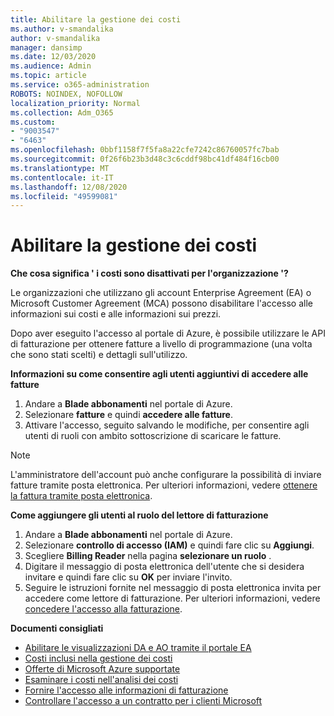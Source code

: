 ```yaml
---
title: Abilitare la gestione dei costi
ms.author: v-smandalika
author: v-smandalika
manager: dansimp
ms.date: 12/03/2020
ms.audience: Admin
ms.topic: article
ms.service: o365-administration
ROBOTS: NOINDEX, NOFOLLOW
localization_priority: Normal
ms.collection: Adm_O365
ms.custom:
- "9003547"
- "6463"
ms.openlocfilehash: 0bbf1158f7f5fa8a22cfe7242c86760057fc7bab
ms.sourcegitcommit: 0f26f6b23b3d48c3c6cddf98bc41df484f16cb00
ms.translationtype: MT
ms.contentlocale: it-IT
ms.lasthandoff: 12/08/2020
ms.locfileid: "49599081"
---
```

# <a name="enable-cost-management"></a>Abilitare la gestione dei costi

**Che cosa significa ' i costi sono disattivati per l'organizzazione '?**

Le organizzazioni che utilizzano gli account Enterprise Agreement (EA) o Microsoft Customer Agreement (MCA) possono disabilitare l'accesso alle informazioni sui costi e alle informazioni sui prezzi.

Dopo aver eseguito l'accesso al portale di Azure, è possibile utilizzare le API di fatturazione per ottenere fatture a livello di programmazione (una volta che sono stati scelti) e dettagli sull'utilizzo.

**Informazioni su come consentire agli utenti aggiuntivi di accedere alle fatture**

1. Andare a **Blade abbonamenti** nel portale di Azure.
2. Selezionare **fatture** e quindi **accedere alle fatture**.
3. Attivare l'accesso, seguito salvando le modifiche, per consentire agli utenti di ruoli con ambito sottoscrizione di scaricare le fatture.

> [!NOTE]
> L'amministratore dell'account può anche configurare la possibilità di inviare fatture tramite posta elettronica. Per ulteriori informazioni, vedere [ottenere la fattura tramite posta elettronica](https://docs.microsoft.com/azure/cost-management-billing/manage/download-azure-invoice-daily-usage-date?).

**Come aggiungere gli utenti al ruolo del lettore di fatturazione**

1. Andare a **Blade abbonamenti** nel portale di Azure.
2. Selezionare **controllo di accesso (IAM)** e quindi fare clic su **Aggiungi**.
3. Scegliere **Billing Reader** nella pagina **selezionare un ruolo** .
4. Digitare il messaggio di posta elettronica dell'utente che si desidera invitare e quindi fare clic su **OK** per inviare l'invito.
5. Seguire le istruzioni fornite nel messaggio di posta elettronica invita per accedere come lettore di fatturazione. Per ulteriori informazioni, vedere [concedere l'accesso alla fatturazione](https://docs.microsoft.com/azure/cost-management-billing/manage/manage-billing-access?WT.mc_id=Portal-Microsoft_Azure_Support#opt-in).

**Documenti consigliati**

- [Abilitare le visualizzazioni DA e AO tramite il portale EA](https://docs.microsoft.com/azure/cost-management-billing/costs/assign-access-acm-data?WT.mc_id=Portal-Microsoft_Azure_Support#enable-access-to-costs-in-the-ea-portal)
- [Costi inclusi nella gestione dei costi](https://docs.microsoft.com/azure/cost-management-billing/costs/understand-cost-mgt-data?WT.mc_id=Portal-Microsoft_Azure_Support#costs-included-in-cost-management)
- [Offerte di Microsoft Azure supportate](https://docs.microsoft.com/azure/cost-management-billing/costs/understand-cost-mgt-data?WT.mc_id=Portal-Microsoft_Azure_Support#supported-microsoft-azure-offers)
- [Esaminare i costi nell'analisi dei costi](https://docs.microsoft.com/azure/cost-management-billing/costs/quick-acm-cost-analysis?WT.mc_id=Portal-Microsoft_Azure_Support&tabs=azure-portal#review-costs-in-cost-analysis)
- [Fornire l'accesso alle informazioni di fatturazione](https://docs.microsoft.com/azure/cost-management-billing/manage/manage-billing-access?WT.mc_id=Portal-Microsoft_Azure_Support)
- [Controllare l'accesso a un contratto per i clienti Microsoft](https://docs.microsoft.com/azure/cost-management-billing/manage/download-azure-invoice-daily-usage-date?WT.mc_id=Portal-Microsoft_Azure_Support#check-access-to-a-microsoft-customer-agreement)






